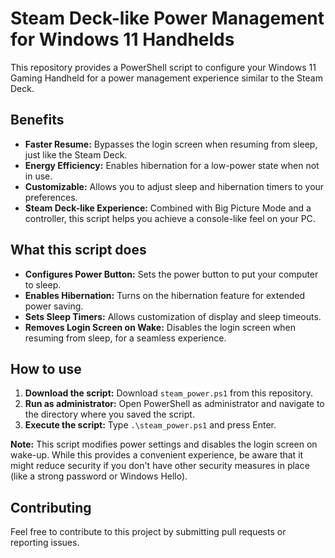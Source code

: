 # Steam Deck-like Power Management for Windows 11 Handhelds

This repository provides a PowerShell script to configure your Windows 11 Gaming Handheld for a power management experience similar to the Steam Deck.

## Benefits

* **Faster Resume:**  Bypasses the login screen when resuming from sleep, just like the Steam Deck.
* **Energy Efficiency:** Enables hibernation for a low-power state when not in use.
* **Customizable:**  Allows you to adjust sleep and hibernation timers to your preferences.
* **Steam Deck-like Experience:**  Combined with Big Picture Mode and a controller, this script helps you achieve a console-like feel on your PC.

## What this script does

* **Configures Power Button:** Sets the power button to put your computer to sleep.
* **Enables Hibernation:** Turns on the hibernation feature for extended power saving.
* **Sets Sleep Timers:** Allows customization of display and sleep timeouts.
* **Removes Login Screen on Wake:** Disables the login screen when resuming from sleep, for a seamless experience.

## How to use

1. **Download the script:** Download `steam_power.ps1` from this repository.
2. **Run as administrator:** Open PowerShell as administrator and navigate to the directory where you saved the script.
3. **Execute the script:** Type `.\steam_power.ps1` and press Enter.

**Note:** This script modifies power settings and disables the login screen on wake-up. While this provides a convenient experience, be aware that it might reduce security if you don't have other security measures in place (like a strong password or Windows Hello).

## Contributing

Feel free to contribute to this project by submitting pull requests or reporting issues.
